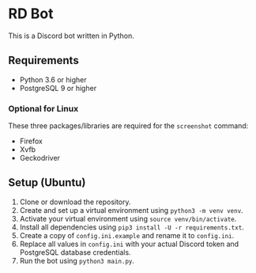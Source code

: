 # RD Bot
This is a Discord bot written in Python.

## Requirements
* Python 3.6 or higher
* PostgreSQL 9 or higher

### Optional for Linux
These three packages/libraries are required for the `screenshot` command:
* Firefox
* Xvfb
* Geckodriver


## Setup (Ubuntu)
1. Clone or download the repository.
2. Create and set up a virtual environment using `python3 -m venv venv`.
3. Activate your virtual environment using `source venv/bin/activate`.
4. Install all dependencies using `pip3 install -U -r requirements.txt`.
5. Create a copy of `config.ini.example` and rename it to `config.ini`.
6. Replace all values in `config.ini` with your actual Discord token and
   PostgreSQL database credentials.
7. Run the bot using `python3 main.py`.
